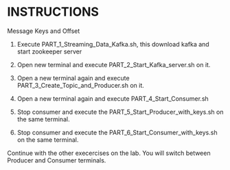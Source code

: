 # INSTRUCTIONS

Message Keys and Offset

1. Execute PART_1_Streaming_Data_Kafka.sh, this download kafka and start zookeeper server

2. Open new terminal and execute PART_2_Start_Kafka_server.sh on it.

3. Open a new terminal again and execute PART_3_Create_Topic_and_Producer.sh on it.

4. Open a new terminal again and execute PART_4_Start_Consumer.sh

5. Stop consumer and execute the PART_5_Start_Producer_with_keys.sh on the same terminal.

6. Stop consumer and execute the PART_6_Start_Consumer_with_keys.sh on the same terminal.

Continue with the other execercises on the lab. You will switch between Producer and Consumer terminals.